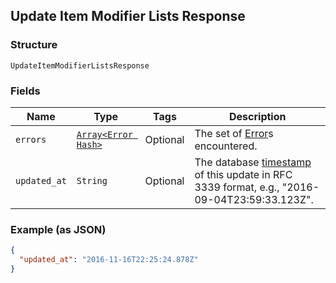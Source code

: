 ## Update Item Modifier Lists Response

### Structure

`UpdateItemModifierListsResponse`

### Fields

| Name | Type | Tags | Description |
|  --- | --- | --- | --- |
| `errors` | [`Array<Error Hash>`](/doc/models/error.md) | Optional | The set of [Error](./models/error.md)s encountered. |
| `updated_at` | `String` | Optional | The database [timestamp](#workingwithdates) of this update in RFC 3339 format, e.g., "2016-09-04T23:59:33.123Z". |

### Example (as JSON)

```json
{
  "updated_at": "2016-11-16T22:25:24.878Z"
}
```

